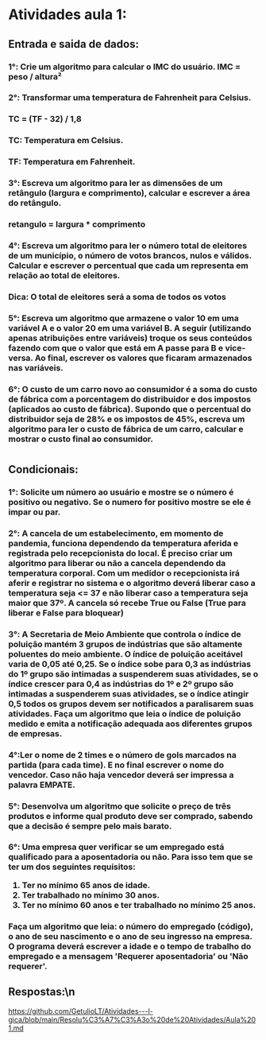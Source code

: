 # Atividades aula 1:

## Entrada e saida de dados:
<h3>
1°: Crie um algoritmo para calcular o IMC do usuário.
IMC = peso / altura²

<h3>
2°: Transformar uma temperatura de Fahrenheit para Celsius.
<h3>
TC = (TF - 32) / 1,8
<h3>
TC: Temperatura em Celsius.
<h3> 
TF: Temperatura em Fahrenheit.

<h3>
3°: Escreva um algoritmo para ler as dimensões de um retângulo (largura e comprimento), calcular e escrever a área do retângulo.
<h3>
retangulo = largura * comprimento

<h3>
4°: Escreva um algoritmo para ler o número total de eleitores de um município, o número de votos brancos, nulos e válidos. Calcular e escrever o percentual que cada um representa em relação ao total de eleitores.
<h3>
Dica: O total de eleitores será a soma de todos os votos

<h3>
5°: Escreva um algoritmo que armazene o valor 10 em uma variável A e o valor 20 em uma variável B. A seguir (utilizando apenas atribuições entre variáveis) troque os seus conteúdos fazendo com que o valor que está em A passe para B e vice-versa. Ao final, escrever os valores que ficaram armazenados nas variáveis.

<h3>
6°: O custo de um carro novo ao consumidor é a soma do custo de fábrica com a porcentagem do distribuidor e dos impostos (aplicados ao custo de fábrica). Supondo que o percentual do distribuidor seja de 28% e os impostos de 45%, escreva um algoritmo para ler o custo de fábrica de um carro, calcular e mostrar o custo final ao consumidor. 

#
## Condicionais:
<h3>
1°: Solicite um número ao usuário e mostre se o número é positivo ou negativo. Se o numero for positivo mostre se ele é impar ou par.

<h3>
2°: A cancela de um estabelecimento, em momento de pandemia, funciona dependendo da temperatura aferida e registrada pelo recepcionista do local. É preciso criar um algoritmo para liberar ou não a cancela dependendo da temperatura corporal. Com um medidor o recepcionista irá aferir e registrar no sistema e o algoritmo deverá liberar caso a temperatura seja <= 37 e não liberar caso a temperatura seja maior que 37º.
A cancela só recebe True ou False (True para liberar e False para bloquear)

<h3>
3°: A Secretaria de Meio Ambiente que controla o índice de poluição mantém 3 grupos de indústrias que são altamente poluentes do meio ambiente. O índice de poluição aceitável varia de 0,05 até 0,25. Se o índice sobe para 0,3 as indústrias do 1º grupo são intimadas a suspenderem suas atividades, se o índice crescer para 0,4 as indústrias do 1º e 2º grupo são intimadas a suspenderem suas atividades, se o índice atingir 0,5 todos os grupos devem ser notificados a paralisarem suas atividades. Faça um algoritmo que leia o
índice de poluição medido e emita a notificação adequada aos diferentes grupos de empresas.

<h3>
4°:Ler o nome de 2 times e o número de gols marcados na partida (para cada time).
E no final escrever o nome do vencedor. Caso não haja vencedor deverá ser impressa a palavra EMPATE.

<h3>
5°: Desenvolva um algoritmo que solicite o preço de três produtos e informe qual produto deve ser comprado, sabendo que a decisão é sempre pelo mais barato.

<h3>
6°: Uma empresa quer verificar se um empregado está qualificado para a aposentadoria ou não. Para isso tem que se ter um dos seguintes requisitos:


1) Ter no mínimo 65 anos de idade. 
2) Ter trabalhado no mínimo 30 anos. 
3) Ter no mínimo 60 anos e ter trabalhado no mínimo 25 anos. 

<h3>
Faça um algoritmo que leia: o número do empregado (código), o ano de seu nascimento e o ano de seu ingresso na empresa.
 O programa deverá escrever a idade e o tempo de trabalho do empregado e a mensagem 'Requerer aposentadoria' ou 'Não requerer'.

 ## Respostas:\n
 https://github.com/GetulioLT/Atividades---l-gica/blob/main/Resolu%C3%A7%C3%A3o%20de%20Atividades/Aula%201.md
